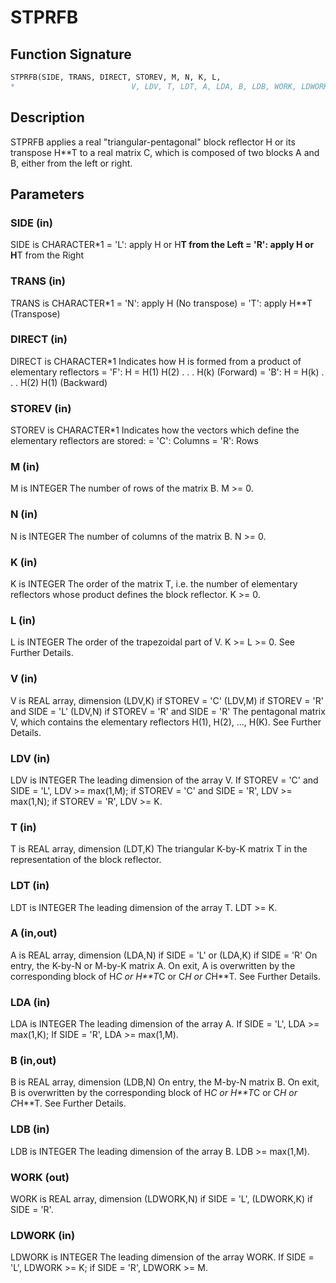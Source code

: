 # STPRFB

## Function Signature

```fortran
STPRFB(SIDE, TRANS, DIRECT, STOREV, M, N, K, L,
*                          V, LDV, T, LDT, A, LDA, B, LDB, WORK, LDWORK)
```

## Description


 STPRFB applies a real "triangular-pentagonal" block reflector H or its
 transpose H**T to a real matrix C, which is composed of two
 blocks A and B, either from the left or right.


## Parameters

### SIDE (in)

SIDE is CHARACTER*1 = 'L': apply H or H**T from the Left = 'R': apply H or H**T from the Right

### TRANS (in)

TRANS is CHARACTER*1 = 'N': apply H (No transpose) = 'T': apply H**T (Transpose)

### DIRECT (in)

DIRECT is CHARACTER*1 Indicates how H is formed from a product of elementary reflectors = 'F': H = H(1) H(2) . . . H(k) (Forward) = 'B': H = H(k) . . . H(2) H(1) (Backward)

### STOREV (in)

STOREV is CHARACTER*1 Indicates how the vectors which define the elementary reflectors are stored: = 'C': Columns = 'R': Rows

### M (in)

M is INTEGER The number of rows of the matrix B. M >= 0.

### N (in)

N is INTEGER The number of columns of the matrix B. N >= 0.

### K (in)

K is INTEGER The order of the matrix T, i.e. the number of elementary reflectors whose product defines the block reflector. K >= 0.

### L (in)

L is INTEGER The order of the trapezoidal part of V. K >= L >= 0. See Further Details.

### V (in)

V is REAL array, dimension (LDV,K) if STOREV = 'C' (LDV,M) if STOREV = 'R' and SIDE = 'L' (LDV,N) if STOREV = 'R' and SIDE = 'R' The pentagonal matrix V, which contains the elementary reflectors H(1), H(2), ..., H(K). See Further Details.

### LDV (in)

LDV is INTEGER The leading dimension of the array V. If STOREV = 'C' and SIDE = 'L', LDV >= max(1,M); if STOREV = 'C' and SIDE = 'R', LDV >= max(1,N); if STOREV = 'R', LDV >= K.

### T (in)

T is REAL array, dimension (LDT,K) The triangular K-by-K matrix T in the representation of the block reflector.

### LDT (in)

LDT is INTEGER The leading dimension of the array T. LDT >= K.

### A (in,out)

A is REAL array, dimension (LDA,N) if SIDE = 'L' or (LDA,K) if SIDE = 'R' On entry, the K-by-N or M-by-K matrix A. On exit, A is overwritten by the corresponding block of H*C or H**T*C or C*H or C*H**T. See Further Details.

### LDA (in)

LDA is INTEGER The leading dimension of the array A. If SIDE = 'L', LDA >= max(1,K); If SIDE = 'R', LDA >= max(1,M).

### B (in,out)

B is REAL array, dimension (LDB,N) On entry, the M-by-N matrix B. On exit, B is overwritten by the corresponding block of H*C or H**T*C or C*H or C*H**T. See Further Details.

### LDB (in)

LDB is INTEGER The leading dimension of the array B. LDB >= max(1,M).

### WORK (out)

WORK is REAL array, dimension (LDWORK,N) if SIDE = 'L', (LDWORK,K) if SIDE = 'R'.

### LDWORK (in)

LDWORK is INTEGER The leading dimension of the array WORK. If SIDE = 'L', LDWORK >= K; if SIDE = 'R', LDWORK >= M.

